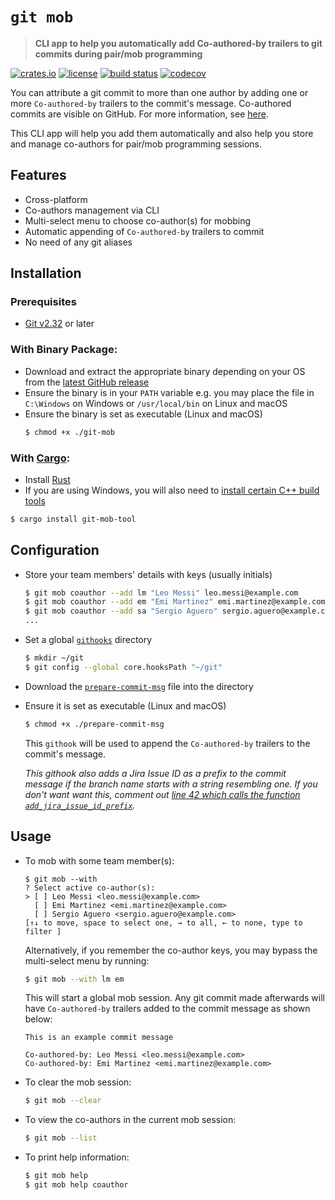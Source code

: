 # `git mob`

> **CLI app to help you automatically add Co-authored-by trailers to git commits during pair/mob programming**

[![crates.io](https://img.shields.io/crates/v/git-mob-tool?style=round)](https://crates.io/crates/git-mob-tool)
[![license](https://img.shields.io/badge/license-MIT-blue?style=round)](LICENSE)
[![build status](https://github.com/mubashwer/git-mob/actions/workflows/build.yml/badge.svg)](https://github.com/Mubashwer/git-mob/actions/workflows/build.yml)
[![codecov](https://codecov.io/gh/Mubashwer/git-mob/branch/main/graph/badge.svg?token=R522R7NZH4)](https://codecov.io/gh/Mubashwer/git-mob)

You can attribute a git commit to more than one author by adding one or more `Co-authored-by` trailers to the commit's message. Co-authored commits are visible on GitHub. For more information, see [here](https://docs.github.com/en/pull-requests/committing-changes-to-your-project/creating-and-editing-commits/creating-a-commit-with-multiple-authors).

This CLI app will help you add them automatically and also help you store and manage co-authors for pair/mob programming sessions.

## Features

- Cross-platform
- Co-authors management via CLI
- Multi-select menu to choose co-author(s) for mobbing
- Automatic appending of `Co-authored-by` trailers to commit
- No need of any git aliases

## Installation

### Prerequisites

- [Git v2.32](https://git-scm.com/book/en/v2/Getting-Started-Installing-Git) or later

### With Binary Package:

- Download and extract the appropriate binary depending on your OS from the [latest GitHub release](https://github.com/Mubashwer/git-mob/releases/latest)
- Ensure the binary is in your `PATH` variable e.g. you may place the file in `C:\Windows` on Windows or `/usr/local/bin` on Linux and macOS
- Ensure the binary is set as executable (Linux and macOS)
  ```sh
  $ chmod +x ./git-mob
  ```

### With [Cargo](https://crates.io/crates/git-mob-tool):

- Install [Rust](https://www.rust-lang.org/tools/install)
- If you are using Windows, you will also need to [install certain C++ build tools](https://learn.microsoft.com/en-us/windows/dev-environment/rust/setup#install-visual-studio-recommended-or-the-microsoft-c-build-tools)

```sh
$ cargo install git-mob-tool
```

## Configuration

- Store your team members' details with keys (usually initials)

  ```sh
  $ git mob coauthor --add lm "Leo Messi" leo.messi@example.com
  $ git mob coauthor --add em "Emi Martinez" emi.martinez@example.com
  $ git mob coauthor --add sa "Sergio Aguero" sergio.aguero@example.com
  ...
  ```

- Set a global [`githooks`](https://git-scm.com/docs/githooks) directory

  ```sh
  $ mkdir ~/git
  $ git config --global core.hooksPath "~/git"
  ```

- Download the [`prepare-commit-msg`](./prepare-commit-msg) file into the directory
- Ensure it is set as executable (Linux and macOS)
   ```sh
  $ chmod +x ./prepare-commit-msg
  ```

  This `githook` will be used to append the `Co-authored-by` trailers to the commit's message.

  _This githook also adds a Jira Issue ID as a prefix to the commit message if the branch name starts with a string resembling one. If you don't want want this, comment out [line 42 which calls the function `add_jira_issue_id_prefix`](./prepare-commit-msg#LL42)._

## Usage

- To mob with some team member(s):

  ```
  $ git mob --with
  ? Select active co-author(s):
  > [ ] Leo Messi <leo.messi@example.com>
    [ ] Emi Martinez <emi.martinez@example.com>
    [ ] Sergio Aguero <sergio.aguero@example.com>
  [↑↓ to move, space to select one, → to all, ← to none, type to filter ]
  ```

  Alternatively, if you remember the co-author keys, you may bypass the multi-select menu by running:

  ```sh
  $ git mob --with lm em
  ```

  This will start a global mob session. Any git commit made afterwards will have `Co-authored-by` trailers added to the commit message as shown below:

  ```
  This is an example commit message

  Co-authored-by: Leo Messi <leo.messi@example.com>
  Co-authored-by: Emi Martinez <emi.martinez@example.com>
  ```

- To clear the mob session:

  ```sh
  $ git mob --clear
  ```

- To view the co-authors in the current mob session:

  ```sh
  $ git mob --list
  ```

- To print help information:
  ```sh
  $ git mob help
  $ git mob help coauthor
  ```

